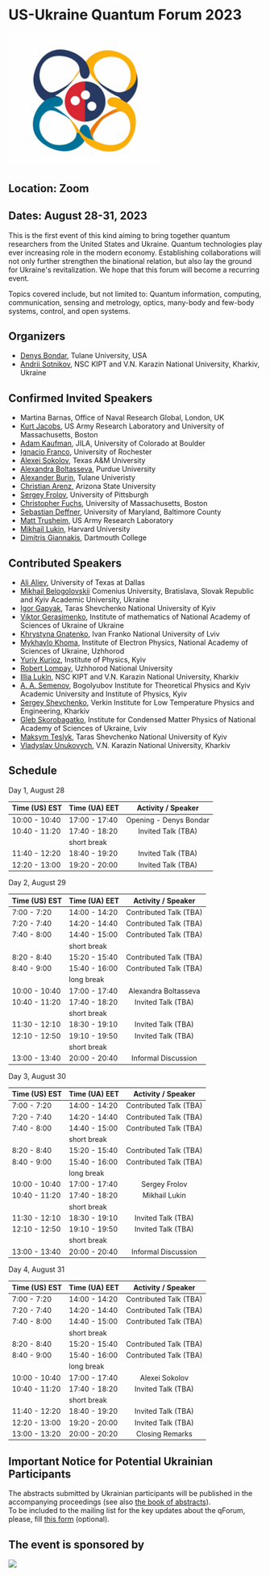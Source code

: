 # US-Ukraine Quantum Forum 2023

<img src="./logo.png" width="300">


## Location: Zoom
## Dates: August 28-31, 2023

This is the first event of this kind aiming to bring together quantum researchers from the United States and Ukraine. Quantum technologies play ever increasing role in the modern economy. Establishing collaborations will not only further strengthen the binational relation, but also lay the ground for Ukraine's revitalization. We hope that this forum will become a recurring event.

Topics covered include, but not limited to: Quantum information, computing, communication, sensing and metrology, optics, many-body and few-body systems, control, and open systems.

## Organizers

* [Denys Bondar](https://sse.tulane.edu/pep/faculty/bondar), Tulane University, USA
* [Andrii Sotnikov](https://sites.google.com/site/agsotnikov/), NSC KIPT and V.N. Karazin National University, Kharkiv, Ukraine

## Confirmed Invited Speakers

* Martina Barnas, Office of Naval Research Global, London, UK
* [Kurt Jacobs](http://www.quantum.umb.edu/Jacobs/), US Army Research Laboratory and University of Massachusetts, Boston
* [Adam Kaufman](https://jila.colorado.edu/kaufman), JILA, University of Colorado at Boulder
* [Ignacio Franco](https://www.sas.rochester.edu/chm/people/faculty/franco-ignacio/index.html), University of Rochester
* [Alexei Sokolov](https://physics.tamu.edu/directory/sokol/), Texas A&M University
* [Alexandra Boltasseva](https://engineering.purdue.edu/~aeb/), Purdue University
* [Alexander Burin](https://sse.tulane.edu/chem/faculty/burin), Tulane Univeristy
* [Christian Arenz](https://search.asu.edu/profile/4016702), Arizona State University
* [Sergey Frolov](https://www.physicsandastronomy.pitt.edu/people/sergey-frolov), University of Pittsburgh
* [Christopher Fuchs](http://www.physics.umb.edu/Research/QBism/chris.html), University of Massachusetts, Boston
* [Sebastian Deffner](https://physics.umbc.edu/people/faculty/deffner/), University of Maryland, Baltimore County
* [Matt Trusheim](https://scholar.google.com/citations?user=RUJ8W9wAAAAJ&hl=en), US Army Research Laboratory
* [Mikhail Lukin](https://www.physics.harvard.edu/people/facpages/lukin), Harvard University
* [Dimitris Giannakis](https://giannakis.host.dartmouth.edu/), Dartmouth College

## Contributed Speakers
* [Ali Aliev](https://scholar.google.com.ua/citations?user=K8Uh20MAAAAJ&hl=en&oi=ao), University of Texas at Dallas
* [Mikhail Belogolovskii](https://scholar.google.com/citations?hl=en&user=jKromjQAAAAJ&view_op=list_works&sortby=pubdate) Comenius University, Bratislava, Slovak Republic and Kyiv Academic University, Ukraine
* [Igor Gapyak](https://scholar.google.com/citations?user=YPD5LR8AAAAJ&hl=en&oi=ao), Taras Shevchenko National University of Kyiv
* [Viktor Gerasimenko](https://scholar.google.com/citations?user=BkJhoJ8AAAAJ&hl=en&oi=sra), Institute of mathematics of National Academy of Sciences of Ukraine of Ukraine
* [Khrystyna Gnatenko](https://scholar.google.com/citations?hl=en&user=2W2w7pEAAAAJ), Ivan Franko National University of Lviv
* [Mykhaylo Khoma](https://scholar.google.com/citations?user=brdZXv4AAAAJ&hl=en&oi=ao), Institute of Electron Physics, National Academy of Sciences of Ukraine, Uzhhorod
* [Yuriy Kurioz](https://scholar.google.com/citations?user=athGK8gAAAAJ&hl=en&oi=sra), Institute of Physics, Kyiv
* [Robert Lompay](https://scholar.google.com/citations?user=7OPnn9EAAAAJ&hl=en&oi=ao), Uzhhorod National University
* [Illia Lukin](https://scholar.google.com/citations?user=xHhKp7gAAAAJ&hl=en&oi=sra), NSC KIPT and V.N. Karazin National University, Kharkiv
* [A. A. Semenov](https://scholar.google.com.ua/citations?user=aUco_KwAAAAJ&hl=en), Bogolyubov Institute for Theoretical Physics and Kyiv Academic University and Institute of Physics, Kyiv
* [Sergey Shevchenko](https://scholar.google.com.ua/citations?user=TfSG1KoAAAAJ&hl=en&oi=ao), Verkin Institute for Low Temperature Physics and Engineering, Kharkiv
* [Gleb Skorobagatko](https://scholar.google.com/citations?user=H6aPF8EAAAAJ&hl=en&oi=ao), Institute for Condensed Matter Physics of National Academy of Sciences of Ukraine, Lviv
* [Maksym Teslyk](https://scholar.google.com.ua/citations?user=BjcJn_IAAAAJ&hl=en&oi=ao), Taras Shevchenko National University of Kyiv
* [Vladyslav Unukovych](https://scholar.google.com/citations?user=tcJbX6cAAAAJ&hl=en&oi=ao), V.N. Karazin National University, Kharkiv

## Schedule
Day 1, August 28

| Time (US) EST  | Time (UA) EET  | Activity / Speaker      |
| -------------- | -------------- | :----------------------:|
| 10:00 - 10:40  | 17:00 - 17:40  | Opening - Denys Bondar  |
| 10:40 - 11:20  | 17:40 - 18:20  | Invited Talk (TBA)      |
|  |  short break | |
| 11:40 - 12:20  | 18:40 - 19:20  | Invited Talk (TBA)      |
| 12:20 - 13:00  | 19:20 - 20:00  | Invited Talk (TBA)      |

Day 2, August 29

| Time (US) EST  | Time (UA) EET  | Activity / Speaker      |
| -------------- | -------------- | :----------------------:|
| 7:00 - 7:20  | 14:00 - 14:20  | Contributed Talk (TBA)    |
| 7:20 - 7:40  | 14:20 - 14:40  | Contributed Talk (TBA)    |
| 7:40 - 8:00  | 14:40 - 15:00  | Contributed Talk (TBA)    |
|  |  short break | |
| 8:20 - 8:40  | 15:20 - 15:40  | Contributed Talk (TBA)    |
| 8:40 - 9:00  | 15:40 - 16:00  | Contributed Talk (TBA)    |
|   |  long break | |
| 10:00 - 10:40  | 17:00 - 17:40  | Alexandra Boltasseva    |
| 10:40 - 11:20  | 17:40 - 18:20  | Invited Talk (TBA)      |
|  |  short break | |
| 11:30 - 12:10  | 18:30 - 19:10  | Invited Talk (TBA)      |
| 12:10 - 12:50  | 19:10 - 19:50  | Invited Talk (TBA)      |
|  |  short break | |
| 13:00 - 13:40  | 20:00 - 20:40  | Informal Discussion     |

Day 3, August 30

| Time (US) EST  | Time (UA) EET  | Activity / Speaker      |
| -------------- | -------------- | :----------------------:|
| 7:00 - 7:20  | 14:00 - 14:20  | Contributed Talk (TBA)    |
| 7:20 - 7:40  | 14:20 - 14:40  | Contributed Talk (TBA)    |
| 7:40 - 8:00  | 14:40 - 15:00  | Contributed Talk (TBA)    |
|  |  short break | |
| 8:20 - 8:40  | 15:20 - 15:40  | Contributed Talk (TBA)    |
| 8:40 - 9:00  | 15:40 - 16:00  | Contributed Talk (TBA)    |
|   |  long break | |
| 10:00 - 10:40  | 17:00 - 17:40  | Sergey Frolov           |
| 10:40 - 11:20  | 17:40 - 18:20  | Mikhail Lukin           |
|  |  short break | |
| 11:30 - 12:10  | 18:30 - 19:10  | Invited Talk (TBA)      |
| 12:10 - 12:50  | 19:10 - 19:50  | Invited Talk (TBA)      |
|  |  short break | |
| 13:00 - 13:40  | 20:00 - 20:40  | Informal Discussion     |

Day 4, August 31

| Time (US) EST  | Time (UA) EET  | Activity / Speaker      |
| -------------- | -------------- | :----------------------:|
| 7:00 - 7:20  | 14:00 - 14:20  | Contributed Talk (TBA)    |
| 7:20 - 7:40  | 14:20 - 14:40  | Contributed Talk (TBA)    |
| 7:40 - 8:00  | 14:40 - 15:00  | Contributed Talk (TBA)    |
|  |  short break | |
| 8:20 - 8:40  | 15:20 - 15:40  | Contributed Talk (TBA)    |
| 8:40 - 9:00  | 15:40 - 16:00  | Contributed Talk (TBA)    |
|   |  long break | |
| 10:00 - 10:40  | 17:00 - 17:40  | Alexei Sokolov          |
| 10:40 - 11:20  | 17:40 - 18:20  | Invited Talk (TBA)      |
|  |  short break | |
| 11:40 - 12:20  | 18:40 - 19:20  | Invited Talk (TBA)      |
| 12:20 - 13:00  | 19:20 - 20:00  | Invited Talk (TBA)      |
| 13:00 - 13:20  | 20:00 - 20:20  | Closing Remarks         |

## Important Notice for Potential Ukrainian Participants 

<!-- To be selected for presentations, participants from Ukraine [must submit the extended abstract](https://cmt3.research.microsoft.com/User/Login?ReturnUrl=%2FUSUAqForum2023) using [this LaTeX template](./surname_name.tex) **before July 10, 2023**. -->
The abstracts submitted by Ukrainian participants will be published in the accompanying proceedings (see also [the book of abstracts](./Abstracts_USUAqForum_2023.pdf)).  
To be included to the mailing list for the key updates about the qForum, please, fill [this form](https://docs.google.com/forms/d/e/1FAIpQLSd4YCYAoZ8ZqiDg4kaEN6MXU5mSl40uhA3tXprs7A7aKjlatw/viewform?usp=sf_link) (optional).

## The event is sponsored by
<img src="https://sse.tulane.edu/sites/default/files/sse_lockup.png" width="400">
